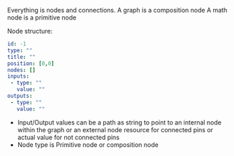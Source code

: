 Everything is nodes and connections.
A graph is a composition node
A math node is a primitive node

Node structure:
```yaml
id: -1
type: "" 
title: ""
position: [0,0]
nodes: []
inputs:
 - type: ""
   value: "" 
outputs: 
 - type: ""
   value: ""
```
- Input/Output values can be a path as string to point to an internal node within the graph or an external node resource for connected pins or actual value for not connected pins
- Node type is Primitive node or composition node